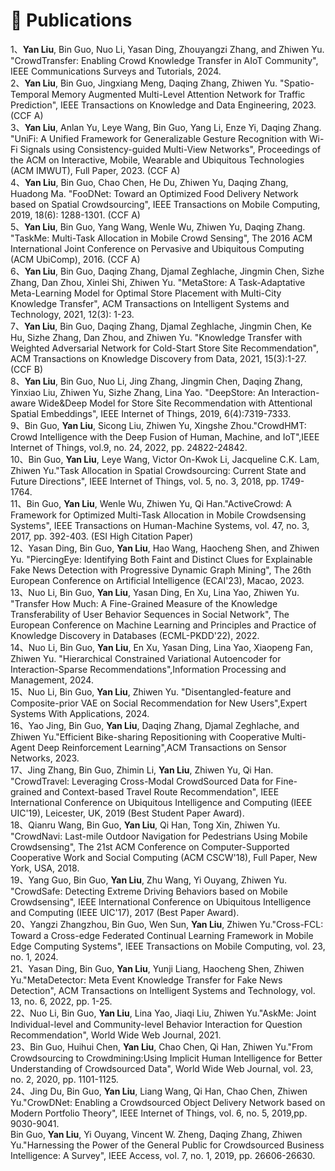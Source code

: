 
# 📝 Publications 

<div class='paper-box-text' markdown="1">

1、**Yan Liu**, Bin Guo, Nuo Li, Yasan Ding, Zhouyangzi Zhang, and Zhiwen Yu. "CrowdTransfer: Enabling Crowd Knowledge Transfer in AIoT Community", IEEE Communications Surveys and Tutorials, 2024. <br>
2、**Yan Liu**, Bin Guo, Jingxiang Meng, Daqing Zhang, Zhiwen Yu. "Spatio-Temporal Memory Augmented Multi-Level Attention Network for Traffic Prediction", IEEE Transactions on Knowledge and Data Engineering, 2023. (CCF A)<br>
3、**Yan Liu**, Anlan Yu, Leye Wang, Bin Guo, Yang Li, Enze Yi, Daqing Zhang. "UniFi: A Unified Framework for Generalizable Gesture Recognition with Wi-Fi Signals using Consistency-guided Multi-View Networks", Proceedings of the ACM on Interactive, Mobile, Wearable and Ubiquitous Technologies (ACM IMWUT), Full Paper, 2023. (CCF A)<br>
4、**Yan Liu**, Bin Guo, Chao Chen, He Du, Zhiwen Yu, Daqing Zhang, Huadong Ma. "FooDNet: Toward an Optimized Food Delivery Network based on Spatial Crowdsourcing", IEEE Transactions on Mobile Computing, 2019, 18(6): 1288-1301. (CCF A)<br>
5、**Yan Liu**, Bin Guo, Yang Wang, Wenle Wu, Zhiwen Yu, Daqing Zhang. "TaskMe: Multi-Task Allocation in Mobile Crowd Sensing", The 2016 ACM International Joint Conference on Pervasive and Ubiquitous Computing (ACM UbiComp), 2016. (CCF A)<br>
6、**Yan Liu**, Bin Guo, Daqing Zhang, Djamal Zeghlache, Jingmin Chen, Sizhe Zhang, Dan Zhou, Xinlei Shi, Zhiwen Yu. "MetaStore: A Task-Adaptative Meta-Learning Model for Optimal Store Placement with Multi-City Knowledge Transfer", ACM Transactions on Intelligent Systems and Technology, 2021, 12(3): 1-23. <br>
7、**Yan Liu**, Bin Guo, Daqing Zhang, Djamal Zeghlache, Jingmin Chen, Ke Hu, Sizhe Zhang, Dan Zhou, and Zhiwen Yu. "Knowledge Transfer with Weighted Adversarial Network for Cold-Start Store Site Recommendation", ACM Transactions on Knowledge Discovery from Data, 2021, 15(3):1-27. (CCF B)<br>
8、**Yan Liu**, Bin Guo, Nuo Li, Jing Zhang, Jingmin Chen, Daqing Zhang, Yinxiao Liu, Zhiwen Yu, Sizhe Zhang, Lina Yao. "DeepStore: An Interaction-aware Wide&Deep Model for Store Site Recommendation with Attentional Spatial Embeddings", IEEE Internet of Things, 2019, 6(4):7319-7333. <br>
9、Bin Guo, **Yan Liu**, Sicong Liu, Zhiwen Yu, Xingshe Zhou."CrowdHMT: Crowd Intelligence with the Deep Fusion of Human, Machine, and IoT",IEEE Internet of Things, vol.9, no. 24, 2022, pp. 24822-24842.<br>
10、Bin Guo, **Yan Liu**, Leye Wang, Victor On-Kwok Li, Jacqueline C.K. Lam, Zhiwen Yu."Task Allocation in Spatial Crowdsourcing: Current State and Future Directions", IEEE Internet of Things, vol. 5, no. 3, 2018, pp. 1749-1764.<br>
11、Bin Guo, **Yan Liu**, Wenle Wu, Zhiwen Yu, Qi Han."ActiveCrowd: A Framework for Optimized Multi-Task Allocation in Mobile Crowdsensing Systems", IEEE Transactions on Human-Machine Systems, vol. 47, no. 3, 2017, pp. 392-403. (ESI High Citation Paper)<br>
12、Yasan Ding, Bin Guo, **Yan Liu**, Hao Wang, Haocheng Shen, and Zhiwen Yu. "PiercingEye: Identifying Both Faint and Distinct Clues for Explainable Fake News Detection with Progressive Dynamic Graph Mining", The 26th European Conference on Artificial Intelligence (ECAI'23), Macao, 2023.<br>
13、Nuo Li, Bin Guo, **Yan Liu**, Yasan Ding, En Xu, Lina Yao, Zhiwen Yu. "Transfer How Much: A Fine-Grained Measure of the Knowledge Transferability of User Behavior Sequences in Social Network", The European Conference on Machine Learning and Principles and Practice of Knowledge Discovery in Databases (ECML-PKDD'22), 2022.<br>
14、Nuo Li, Bin Guo, **Yan Liu**, En Xu, Yasan Ding, Lina Yao, Xiaopeng Fan, Zhiwen Yu. "Hierarchical Constrained Variational Autoencoder for Interaction-Sparse Recommendations",Information Processing and Management, 2024.<br>
15、Nuo Li, Bin Guo, **Yan Liu**, Zhiwen Yu. "Disentangled-feature and Composite-prior VAE on Social Recommendation for New Users",Expert Systems With Applications, 2024.<br>
16、Yao Jing, Bin Guo, **Yan Liu**, Daqing Zhang, Djamal Zeghlache, and Zhiwen Yu."Efficient Bike-sharing Repositioning with Cooperative Multi-Agent Deep Reinforcement Learning",ACM Transactions on Sensor Networks, 2023.<br>
17、Jing Zhang, Bin Guo, Zhimin Li, **Yan Liu**, Zhiwen Yu, Qi Han. "CrowdTravel: Leveraging Cross-Modal CrowdSourced Data for Fine-grained and Context-based Travel Route Recommendation", IEEE International Conference on Ubiquitous Intelligence and Computing (IEEE UIC'19), Leicester, UK, 2019 (Best Student Paper Award).<br>
18、Qianru Wang, Bin Guo, **Yan Liu**, Qi Han, Tong Xin, Zhiwen Yu. "CrowdNavi: Last-mile Outdoor Navigation for Pedestrians Using Mobile Crowdsensing", The 21st ACM Conference on Computer-Supported Cooperative Work and Social Computing (ACM CSCW'18), Full Paper, New York, USA, 2018.<br>
19、Yang Guo, Bin Guo, **Yan Liu**, Zhu Wang, Yi Ouyang, Zhiwen Yu. "CrowdSafe: Detecting Extreme Driving Behaviors based on Mobile Crowdsensing", IEEE International Conference on Ubiquitous Intelligence and Computing (IEEE UIC'17), 2017 (Best Paper Award).<br>
20、Yangzi Zhangzhou, Bin Guo, Wen Sun, **Yan Liu**, Zhiwen Yu."Cross-FCL: Toward a Cross-edge Federated Continual Learning Framework in Mobile Edge Computing Systems", IEEE Transactions on Mobile Computing, vol. 23, no. 1, 2024.<br>
21、Yasan Ding, Bin Guo, **Yan Liu**, Yunji Liang, Haocheng Shen, Zhiwen Yu."MetaDetector: Meta Event Knowledge Transfer for Fake News Detection", ACM Transactions on Intelligent Systems and Technology, vol. 13, no. 6, 2022, pp. 1-25.<br>
22、Nuo Li, Bin Guo, **Yan Liu**, Lina Yao, Jiaqi Liu, Zhiwen Yu."AskMe: Joint Individual-level and Community-level Behavior Interaction for Question Recommendation", World Wide Web Journal, 2021.<br>
23、Bin Guo, Huihui Chen, **Yan Liu**, Chao Chen, Qi Han, Zhiwen Yu."From Crowdsourcing to Crowdmining:Using Implicit Human Intelligence for Better Understanding of Crowdsourced Data", World Wide Web Journal, vol. 23, no. 2, 2020, pp. 1101-1125.<br>
24、Jing Du, Bin Guo, **Yan Liu**, Liang Wang, Qi Han, Chao Chen, Zhiwen Yu."CrowDNet: Enabling a Crowdsourced Object Delivery Network based on Modern Portfolio Theory", IEEE Internet of Things, vol. 6, no. 5, 2019,pp. 9030-9041.<br>
Bin Guo, **Yan Liu**, Yi Ouyang, Vincent W. Zheng, Daqing Zhang, Zhiwen Yu."Harnessing the Power of the General Public for Crowdsourced Business Intelligence: A Survey", IEEE Access, vol. 7, no. 1, 2019, pp. 26606-26630.<br>
</div>

